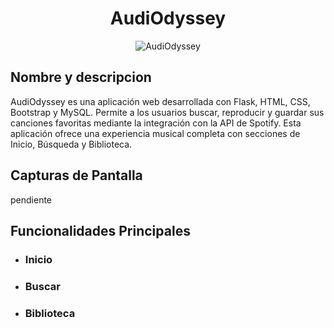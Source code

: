 <h1 align="center">
  <b>AudiOdyssey</b>
</h1>

<p align="center">
  <img src="" alt="AudiOdyssey">
</p>

## Nombre y descripcion 

AudiOdyssey es una aplicación web desarrollada con Flask, HTML, CSS, Bootstrap y MySQL. Permite a los usuarios buscar, reproducir y guardar sus canciones favoritas mediante la integración con la API de Spotify. Esta aplicación ofrece una experiencia musical completa con secciones de Inicio, Búsqueda y Biblioteca.

## Capturas de Pantalla

pendiente

## Funcionalidades Principales

- ### Inicio



- ### Buscar



- ### Biblioteca

